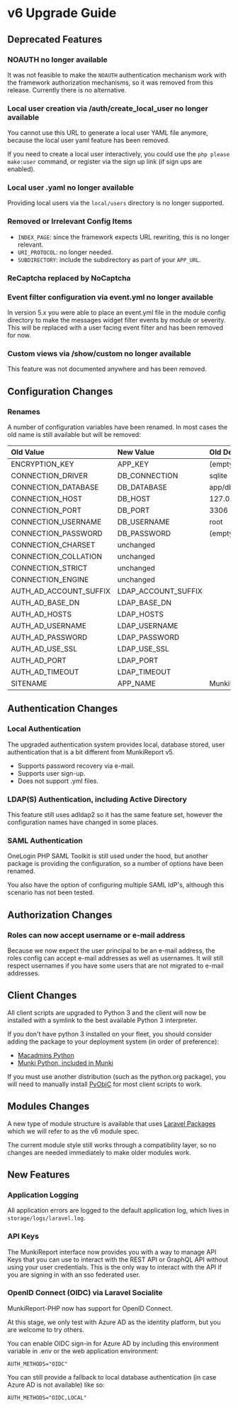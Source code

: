 # v6 Upgrade Guide #

## Deprecated Features ##

### NOAUTH no longer available ###

It was not feasible to make the `NOAUTH` authentication mechanism work with the framework authorization mechanisms, so
it was removed from this release. Currently there is no alternative.

### Local user creation via /auth/create_local_user no longer available ###

You cannot use this URL to generate a local user YAML file anymore, because the local user yaml feature has been removed.

If you need to create a local user interactively, you could use the `php please make:user` command, or register via
the sign up link (if sign ups are enabled).

### Local user .yaml no longer available ###

Providing local users via the `local/users` directory is no longer supported.

### Removed or Irrelevant Config Items ###

- `INDEX_PAGE`: since the framework expects URL rewriting, this is no longer relevant.
- `URI_PROTOCOL`: no longer needed.
- `SUBDIRECTORY`: include the subdirectory as part of your `APP_URL`.

### ReCaptcha replaced by NoCaptcha ###


### Event filter configuration via event.yml no longer available ###

In version 5.x you were able to place an event.yml file in the module config directory to make the messages widget
filter events by module or severity. This will be replaced with a user facing event filter and has been removed for now.

### Custom views via /show/custom no longer available ###

This feature was not documented anywhere and has been removed.

## Configuration Changes ##

### Renames ###

A number of configuration variables have been renamed. In most cases the old name is still available
but will be removed:

| Old Value              | New Value           | Old Default      | New Default              |
| :--------------------- | :------------------ | :--------------- | :----------------------- |
| ENCRYPTION_KEY         | APP_KEY             | (empty)          | (generated)              |
| CONNECTION_DRIVER      | DB_CONNECTION       | sqlite           | sqlite                   |
| CONNECTION_DATABASE    | DB_DATABASE         | app/db/db.sqlite | database/database.sqlite |
| CONNECTION_HOST        | DB_HOST             | 127.0.0.1        | localhost                |
| CONNECTION_PORT        | DB_PORT             | 3306             | 3306                     |
| CONNECTION_USERNAME    | DB_USERNAME         | root             | root                     |
| CONNECTION_PASSWORD    | DB_PASSWORD         | (empty)          | (empty)                  |
| CONNECTION_CHARSET     | unchanged           |                  |                          |
| CONNECTION_COLLATION   | unchanged           |                  |                          |
| CONNECTION_STRICT      | unchanged           |                  |                          |
| CONNECTION_ENGINE      | unchanged           |                  |                          |
| AUTH_AD_ACCOUNT_SUFFIX | LDAP_ACCOUNT_SUFFIX |                  | (empty)                  |
| AUTH_AD_BASE_DN        | LDAP_BASE_DN        |
| AUTH_AD_HOSTS          | LDAP_HOSTS          |
| AUTH_AD_USERNAME       | LDAP_USERNAME       |
| AUTH_AD_PASSWORD       | LDAP_PASSWORD       |
| AUTH_AD_USE_SSL        | LDAP_USE_SSL        |
| AUTH_AD_PORT           | LDAP_PORT           |
| AUTH_AD_TIMEOUT        | LDAP_TIMEOUT        |
| SITENAME               | APP_NAME            | MunkiReport      | MunkiReport              |


## Authentication Changes ##

### Local Authentication ###

The upgraded authentication system provides local, database stored, user authentication that is 
a bit different from MunkiReport v5.

- Supports password recovery via e-mail.
- Supports user sign-up.
- Does not support .yml files.

### LDAP(S) Authentication, including Active Directory ###

This feature still uses adldap2 so it has the same feature set, however the configuration names have 
changed in some places.

### SAML Authentication ###

OneLogin PHP SAML Toolkit is still used under the hood, but another package is providing the configuration,
so a number of options have been renamed.

You also have the option of configuring multiple SAML IdP's, although this scenario has not been tested.

## Authorization Changes ##

### Roles can now accept username or e-mail address ###

Because we now expect the user principal to be an e-mail address, the roles config can accept e-mail addresses as
well as usernames. It will still respect usernames if you have some users that are not migrated to e-mail addresses.


## Client Changes ##

All client scripts are upgraded to Python 3 and the client will now be installed with a symlink to the 
best available Python 3 interpreter.

If you don't have python 3 installed on your fleet, you should consider adding the package to your deployment
system (in order of preference):

- [Macadmins Python](https://github.com/macadmins/python/releases)
- [Munki Python, included in Munki](https://github.com/munki/munki/releases)

If you must use another distribution (such as the python.org package), you will need to manually install [PyObjC](https://pypi.org/project/pyobjc/) for
most client scripts to work.

## Modules Changes ##

A new type of module structure is available that uses [Laravel Packages](https://laravel.com/docs/8.x/packages)
which we will refer to as the v6 module spec.

The current module style still works through a compatibility layer, so no changes are needed immediately
to make older modules work.

## New Features ##

### Application Logging ###

All application errors are logged to the default application log, which lives in `storage/logs/laravel.log`.

### API Keys ###

The MunkiReport interface now provides you with a way to manage API Keys that you can use to interact with the REST API
or GraphQL API without using your user credentials. This is the only way to interact with the API if you are signing in
with an sso federated user.

### OpenID Connect (OIDC) via Laravel Socialite ###

MunkiReport-PHP now has support for OpenID Connect.

At this stage, we only test with Azure AD as the identity platform, but you are welcome to try others.

You can enable OIDC sign-in for Azure AD by including this environment variable in .env or the web application environment:

    AUTH_METHODS="OIDC"

You can still provide a fallback to local database authentication (in case Azure AD is not available) like so:

    AUTH_METHODS="OIDC,LOCAL"

